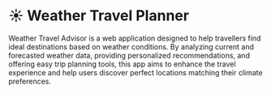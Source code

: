 # ☀️ Weather Travel Planner
Weather Travel Advisor is a web application designed to help travellers find ideal destinations based on weather conditions. By analyzing current and forecasted weather data, providing personalized recommendations, and offering easy trip planning tools, this app aims to enhance the travel experience and help users discover perfect locations matching their climate preferences.
